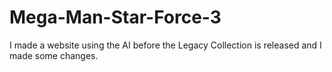 # Mega-Man-Star-Force-3
I made a website using the AI before the Legacy Collection is released  and I made some changes.
